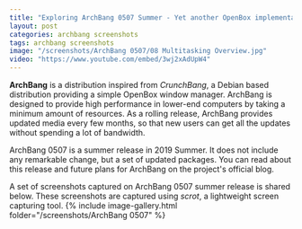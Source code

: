 ```yaml
---
title: "Exploring ArchBang 0507 Summer - Yet another OpenBox implementation"
layout: post
categories: archbang screenshots
tags: archbang screenshots
image: "/screenshots/ArchBang 0507/08 Multitasking Overview.jpg"
video: "https://www.youtube.com/embed/3wj2xAdUpW4"
---
```


**ArchBang** is a distribution inspired from *CrunchBang*, a Debian based distribution providing a simple OpenBox window manager. ArchBang is designed to provide high performance in lower-end computers by taking a minimum amount of resources. As a rolling release, ArchBang provides updated media every few months, so that new users can get all the updates without spending a lot of bandwidth.

ArchBang 0507 is a summer release in 2019 Summer. It does not include any remarkable change, but a set of updated packages. You can read about this release and future plans for ArchBang on the project's official blog.

A set of screenshots captured on ArchBang 0507 summer release is shared below. These screenshots are captured using *scrot*, a lightweight screen capturing tool.
{% include image-gallery.html folder="/screenshots/ArchBang 0507" %}
